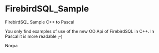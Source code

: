 # FirebirdSQL_Sample
FirebirdSQL Sample C++ to Pascal

You only find examples of use of the new OO Api of FirebirdSQL in C++.
In Pascal it is more readable ;-)

Norpa
